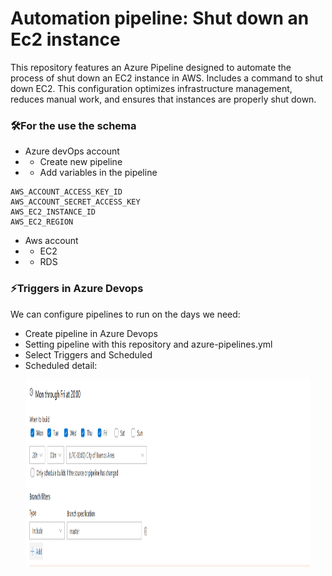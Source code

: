 # Automation pipeline: Shut down an Ec2 instance
This repository features an Azure Pipeline designed to automate the process of shut down an EC2 instance in AWS. Includes a command to shut down EC2. This configuration optimizes infrastructure management, reduces manual work, and ensures that instances are properly shut down.

### 🛠️For the use the schema
* Azure devOps account
* * Create new pipeline
* * Add variables in the pipeline
```
AWS_ACCOUNT_ACCESS_KEY_ID
AWS_ACCOUNT_SECRET_ACCESS_KEY
AWS_EC2_INSTANCE_ID
AWS_EC2_REGION
```
* Aws account
* * EC2
* * RDS

### ⚡Triggers in Azure Devops
We can configure pipelines to run on the days we need:
- Create pipeline in Azure Devops
- Setting pipeline with this repository and azure-pipelines.yml
- Select Triggers and Scheduled
- Scheduled detail:

<div align="center">
  <img height="300" width="90%" src="triggers.png"  />
</div>
